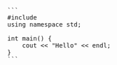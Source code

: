 <pre>
```
#include <iostream>
using namespace std;

int main() {
    cout << "Hello" << endl;
}
```
</pre>
